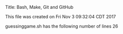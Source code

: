 Title:  Bash, Make, Git and GitHub
 
This file was created on
Fri Nov  3 09:32:04 CDT 2017
 
guessinggame.sh has the following number of lines
26
